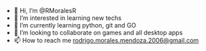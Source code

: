 - 👋 Hi, I’m @RMoralesR
- 👀 I’m interested in learning new techs 
- 🌱 I’m currently learning python, git and GO
- 💞️ I’m looking to collaborate on games and all desktop apps
- 📫 How to reach me rodrigo.morales.mendoza.2006@gmail.com

<!---
RMoralesR/RMoralesR is a ✨ special ✨ repository because its `README.md` (this file) appears on your GitHub profile.
You can click the Preview link to take a look at your changes.
--->
